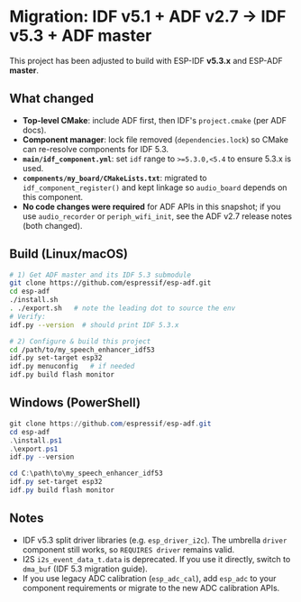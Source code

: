 
# Migration: IDF v5.1 + ADF v2.7 -> IDF v5.3 + ADF master

This project has been adjusted to build with ESP-IDF **v5.3.x** and ESP-ADF **master**.

## What changed

- **Top-level CMake**: include ADF first, then IDF's `project.cmake` (per ADF docs).
- **Component manager**: lock file removed (`dependencies.lock`) so CMake can re-resolve components for IDF 5.3.
- **`main/idf_component.yml`**: set `idf` range to `>=5.3.0,<5.4` to ensure 5.3.x is used.
- **`components/my_board/CMakeLists.txt`**: migrated to `idf_component_register()` and kept linkage so `audio_board` depends on this component.
- **No code changes were required** for ADF APIs in this snapshot; if you use `audio_recorder` or `periph_wifi_init`, see the ADF v2.7 release notes (both changed).

## Build (Linux/macOS)

```bash
# 1) Get ADF master and its IDF 5.3 submodule
git clone https://github.com/espressif/esp-adf.git
cd esp-adf
./install.sh
. ./export.sh   # note the leading dot to source the env
# Verify:
idf.py --version  # should print IDF 5.3.x

# 2) Configure & build this project
cd /path/to/my_speech_enhancer_idf53
idf.py set-target esp32
idf.py menuconfig   # if needed
idf.py build flash monitor
```

## Windows (PowerShell)

```powershell
git clone https://github.com/espressif/esp-adf.git
cd esp-adf
.\install.ps1
.\export.ps1
idf.py --version

cd C:\path\to\my_speech_enhancer_idf53
idf.py set-target esp32
idf.py build flash monitor
```

## Notes

- IDF v5.3 split driver libraries (e.g. `esp_driver_i2c`). The umbrella `driver` component still works, so `REQUIRES driver` remains valid.
- I2S `i2s_event_data_t.data` is deprecated. If you use it directly, switch to `dma_buf` (IDF 5.3 migration guide).
- If you use legacy ADC calibration (`esp_adc_cal`), add `esp_adc` to your component requirements or migrate to the new ADC calibration APIs.

